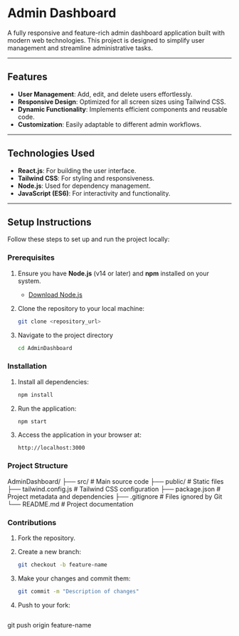 # Admin Dashboard

A fully responsive and feature-rich admin dashboard application built with modern web technologies. This project is designed to simplify user management and streamline administrative tasks.

---

## Features

- **User Management**: Add, edit, and delete users effortlessly.
- **Responsive Design**: Optimized for all screen sizes using Tailwind CSS.
- **Dynamic Functionality**: Implements efficient components and reusable code.
- **Customization**: Easily adaptable to different admin workflows.

---

## Technologies Used

- **React.js**: For building the user interface.
- **Tailwind CSS**: For styling and responsiveness.
- **Node.js**: Used for dependency management.
- **JavaScript (ES6)**: For interactivity and functionality.

---

## Setup Instructions

Follow these steps to set up and run the project locally:

### Prerequisites

1. Ensure you have **Node.js** (v14 or later) and **npm** installed on your system.  
   - [Download Node.js](https://nodejs.org)

2. Clone the repository to your local machine:
   ```bash
   git clone <repository_url>

3. Navigate to the project directory
   ```bash
   cd AdminDashboard

### Installation

1. Install all dependencies:  
    ```bash
    npm install

2. Run the application:
   ```bash
   npm start

3. Access the application in your browser at:
   ```arduino
   http://localhost:3000

### Project Structure

AdminDashboard/
├── src/                  # Main source code
├── public/               # Static files
├── tailwind.config.js    # Tailwind CSS configuration
├── package.json          # Project metadata and dependencies
├── .gitignore            # Files ignored by Git
└── README.md             # Project documentation

### Contributions

1. Fork the repository.

2. Create a new branch:  
    ```bash
    git checkout -b feature-name

3. Make your changes and commit them:
   ```bash
   git commit -m "Description of changes"

4. Push to your fork:
   ```bash
  git push origin feature-name


